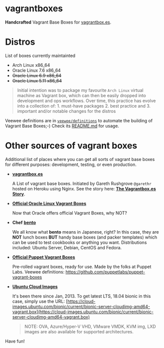 vagrantboxes
============

**Handcrafted** Vagrant Base Boxes for [vagrantbox.es](http://vagrantbox.es).

# Distros

List of boxes currently maintainted

- Arch Linux x86_64
- Oracle Linux 7.6 x86_64
- ~~Oracle Linux 6.9 x86_64~~
- ~~Oracle Linux 5.11 x86_64~~

> Initial intention was to package my favourite `Arch Linux` virtual machine as Vagrant box, which can then be easily dropped into development and ops workflows. Over time, this practice has evolve into a collection of: 1. must-have packages 2. best practice and 3. important and/or notable changes for the distros

Veewee definitions are in [`veewee/definitions`](https://github.com/terrywang/vagrantboxes/tree/master/veewee/definitions) to automate the building of Vagrant Base Boxes;-) Check its [README.md](https://github.com/terrywang/vagrantboxes/blob/master/veewee/README.md) for usage.

# Other sources of vagrant boxes

Additional list of places where you can get all sorts of vagrant base boxes for different purposes: development, testing, or even production.

- [**vagrantbox.es**](http://vagrantbox.es)

  A List of vagrant base boxes. Initiated by Gareth Rushgrove `@garethr` hosted on Heroku using Nginx. See the story here: [**The Vagrantbox.es Story**](http://www.morethanseven.net/2012/07/01/The-vagrantbox.es-story/).

- [**Official Oracle Linux Vagrant Boxes**](https://yum.oracle.com/boxes)

  Now that Oracle offers official Vagrant Boxes, why NOT?

- **Chef** [**bento**](https://github.com/chef/bento)

  We all know what **bento** means in Japanese, right? In this case, they are **NOT** lunch boxes **BUT** handy base boxes (and packer templates) which can be used to test cookbooks or anything you want. Distributions included: Ubuntu Server, Debian, CentOS and Fedora.

- [**Official Puppet Vagrant Boxes**](https://app.vagrantup.com/puppetlabs)

  Pre-rolled vagrant boxes, ready for use. Made by the folks at Puppet Labs. Veewee definitions: https://github.com/puppetlabs/puppet-vagrant-boxes

- [**Ubuntu Cloud Images**](https://cloud-images.ubuntu.com)

  It's been there since Jan, 2013. To get latest LTS, 18.04 bionic in this case, simply use the URL: [https://cloud-images.ubuntu.com/bionic/current/bionic-server-cloudimg-amd64-vagrant.box](https://cloud-images.ubuntu.com/bionic/current/bionic-server-cloudimg-amd64-vagrant.box)
  > NOTE: OVA, Azure/Hyper-V VHD, VMware VMDK, KVM img, LXD images are also available for supported architectures.
 
Have fun!
